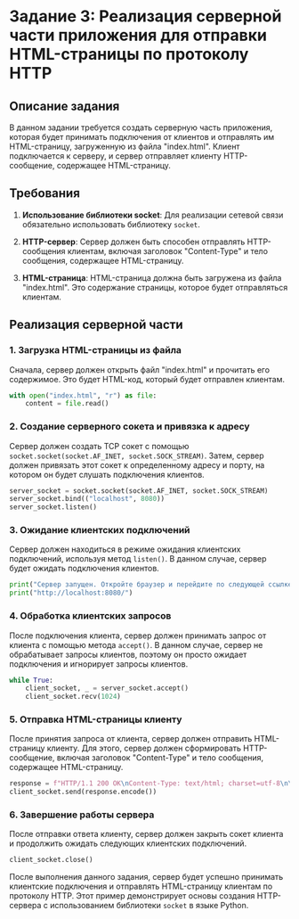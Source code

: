 # Задание 3: Реализация серверной части приложения для отправки HTML-страницы по протоколу HTTP

## Описание задания

В данном задании требуется создать серверную часть приложения, которая будет принимать подключения от клиентов и отправлять им HTML-страницу, загруженную из файла "index.html". Клиент подключается к серверу, и сервер отправляет клиенту HTTP-сообщение, содержащее HTML-страницу.

## Требования

1. **Использование библиотеки socket**: Для реализации сетевой связи обязательно использовать библиотеку `socket`.

2. **HTTP-сервер**: Сервер должен быть способен отправлять HTTP-сообщения клиентам, включая заголовок "Content-Type" и тело сообщения, содержащее HTML-страницу.

3. **HTML-страница**: HTML-страница должна быть загружена из файла "index.html". Это содержание страницы, которое будет отправляться клиентам.

## Реализация серверной части

### 1. Загрузка HTML-страницы из файла

Сначала, сервер должен открыть файл "index.html" и прочитать его содержимое. Это будет HTML-код, который будет отправлен клиентам.

```python
with open("index.html", "r") as file:
    content = file.read()
```

### 2. Создание серверного сокета и привязка к адресу

Сервер должен создать TCP сокет с помощью `socket.socket(socket.AF_INET, socket.SOCK_STREAM)`. Затем, сервер должен привязать этот сокет к определенному адресу и порту, на котором он будет слушать подключения клиентов.

```python
server_socket = socket.socket(socket.AF_INET, socket.SOCK_STREAM)
server_socket.bind(("localhost", 8080))
server_socket.listen()
```

### 3. Ожидание клиентских подключений

Сервер должен находиться в режиме ожидания клиентских подключений, используя метод `listen()`. В данном случае, сервер будет ожидать подключения клиентов.

```python
print("Сервер запущен. Откройте браузер и перейдите по следующей ссылке:")
print("http://localhost:8080/")
```

### 4. Обработка клиентских запросов

После подключения клиента, сервер должен принимать запрос от клиента с помощью метода `accept()`. В данном случае, сервер не обрабатывает запросы клиентов, поэтому он просто ожидает подключения и игнорирует запросы клиентов.

```python
while True:
    client_socket, _ = server_socket.accept()
    client_socket.recv(1024)
```

### 5. Отправка HTML-страницы клиенту

После принятия запроса от клиента, сервер должен отправить HTML-страницу клиенту. Для этого, сервер должен сформировать HTTP-сообщение, включая заголовок "Content-Type" и тело сообщения, содержащее HTML-страницу.

```python
response = f"HTTP/1.1 200 OK\nContent-Type: text/html; charset=utf-8\n\n{content}"
client_socket.send(response.encode())
```

### 6. Завершение работы сервера

После отправки ответа клиенту, сервер должен закрыть сокет клиента и продолжить ожидать следующих клиентских подключений.

```python
client_socket.close()
```


После выполнения данного задания, сервер будет успешно принимать клиентские подключения и отправлять HTML-страницу клиентам по протоколу HTTP. Этот пример демонстрирует основы создания HTTP-сервера с использованием библиотеки `socket` в языке Python.